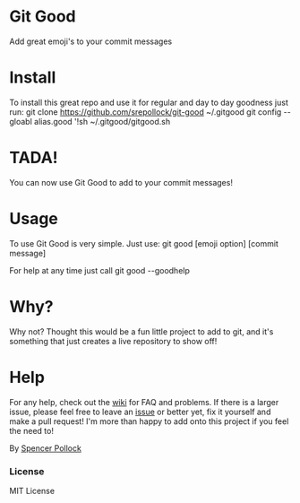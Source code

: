 # Git Good
Add great emoji's to your commit messages

# Install
To install this great repo and use it for regular and day to day goodness just run:
    git clone https://github.com/srepollock/git-good ~/.gitgood
    git config --gloabl alias.good '!sh ~/.gitgood/gitgood.sh

# TADA!
You can now use Git Good to add to your commit messages!

# Usage
To use Git Good is very simple. Just use:
   git good [emoji option] [commit message]
    
For help at any time just call
    git good --goodhelp

# Why?
Why not? Thought this would be a fun little project to add to git, and it's something that just creates a live repository to show off!

# Help
For any help, check out the [wiki](https://github.com/srepollock/git-good/wiki) for FAQ and problems.
If there is a larger issue, please feel free to leave an [issue](https://github.com/srepollock/git-good/issues) or better yet, fix it yourself and make a pull request! I'm more than happy to add onto this project if you feel the need to!

By [Spencer Pollock](http://spollock.ca)

### License
MIT License
